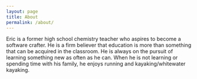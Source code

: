 ```yaml
---
layout: page
title: About
permalink: /about/
---
```


Eric is a former high school chemistry teacher who aspires to become a software crafter. He is a firm believer that education is more than something that can be acquired in the classroom. He is always on the pursuit of learning something new as often as he can. When he is not learning or spending time with his family, he enjoys running and kayaking/whitewater kayaking.
